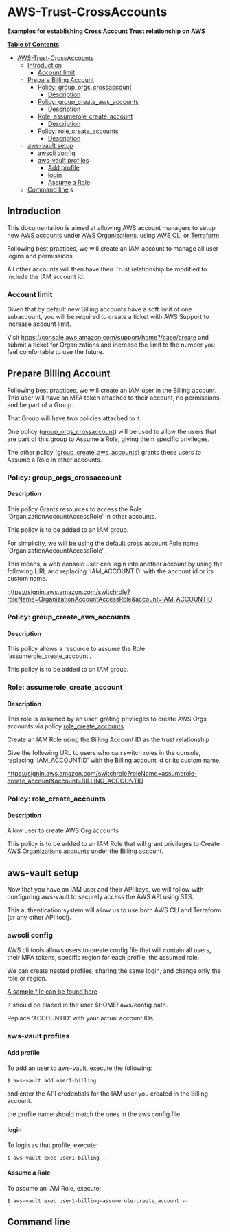 # AWS-Trust-CrossAccounts
**Examples for establishing Cross Account Trust relationship on AWS**

**[Table of Contents](http://tableofcontent.eu)**
<!-- Table of contents generated generated by http://tableofcontent.eu -->
- [AWS-Trust-CrossAccounts](#aws-trust-crossaccounts)
  - [Introduction](#introduction)
    - [Account limit](#account-limit)
  - [Prepare Billing Account](#prepare-billing-account)
    - [Policy: group_orgs_crossaccount](#policy-group_orgs_crossaccount)
      - [Description](#description)
    - [Policy: group_create_aws_accounts](#policy-group_create_aws_accounts)
      - [Description](#description)
    - [Role: assumerole_create_account](#role-assumerole_create_account)
      - [Description](#description)
    - [Policy: role_create_accounts](#policy-role_create_accounts)
      - [Description](#description)
  - [aws-vault setup](#aws-vault-setup)
    - [awscli config](#awscli-config)
    - [aws-vault profiles](#aws-vault-profiles)
      - [Add profile](#add-profile)
      - [login](#login)
      - [Assume a Role](#assume-a-role)
  - [Command line](#command-line)
s

## Introduction
This documentation is aimed at allowing AWS account managers to setup new [AWS accounts](https://aws.amazon.com/account/) under [AWS Organizations](https://aws.amazon.com/organizations/), using [AWS CLI](https://aws.amazon.com/cli/) or [Terraform](https://www.terraform.io/).

Following best practices, we will create an IAM account to manage all user logins and permissions.

All other accounts will then have their Trust relationship be modified to include the IAM account id. 


### Account limit
Given that by default new Billing accounts have a soft limit of one subaccount, you will be required to create a ticket with AWS Support to increase account limit.

Visit https://console.aws.amazon.com/support/home?/case/create and submit a ticket for Organizations and increase the limit to the number you feel comfortable to use the future.


## Prepare Billing Account
Following best practices, we will create an IAM user in the  Billing account. This user will have an MFA token attached to their account, no permissions, and be part of a Group.

That Group will have two policies attached to it.

One policy ([group_orgs_crossaccount](/policy/group_orgs_crossaccount.json)) will be used to allow the users that are part of this group to Assume a Role, giving them specific privileges.

The other policy ([group_create_aws_accounts](/policy/group_create_aws_accounts.json)) grants these users to Assume a Role in other accounts.


### Policy: group_orgs_crossaccount

#### Description
This policy Grants resources to access the Role 'OrganizationAccountAccessRole' in other accounts.

This policy is to be added to an IAM group.


For simplicity, we will be using the default cross account Role name 'OrganizationAccountAccessRole'.

This means, a web console user can login into another account by using the following URL and replacing 'IAM_ACCOUNTID' with the account id or its custom name. 

https://signin.aws.amazon.com/switchrole?roleName=OrganizationAccountAccessRole&account=IAM_ACCOUNTID


### Policy: group_create_aws_accounts

#### Description
This policy allows a resource to assume the Role 'assumerole_create_account'.

This policy is to be added to an IAM group.


### Role: assumerole_create_account

#### Description
This role is assumed by an user, grating privileges to create AWS Orgs accounts via policy [role_create_accounts](/policy/role_create_accounts.json)

Create an IAM Role using the Billing Account ID as the trust relationship

Give the following URL to users who can switch roles in the console, replacing 'IAM_ACCOUNTID' with the Billing account id or its custom name.

https://signin.aws.amazon.com/switchrole?roleName=assumerole-create_account&account=BILLING_ACCOUNTID


### Policy: role_create_accounts

#### Description
Allow user to create AWS Org accounts

This policy is to be added to an IAM Role that will grant privileges to Create AWS Organizations accounts under the Billing account.


## aws-vault setup
Now that you have an IAM user and their API keys, we will follow with configuring aws-vault to securely access the AWS API using STS.

This authentication system will allow us to use both AWS CLI and Terraform (or any other API tool).

### awscli config
AWS cli tools allows users to create config file that will contain all users, their MFA tokens, specific region for each profile, the assumed role.

We can create nested profiles, sharing the same login, and change only the role or region.

[A sample file can be found here](/dot_aws/config)

It should be placed in the user $HOME/.aws/config path.

Replace 'ACCOUNTID' with your actual account IDs.


### aws-vault profiles

#### Add profile
To add an user to aws-vault, execute the following:
```
$ aws-vault add user1-billing
```
and enter the API credentials for the IAM user you created in the Billing account.

the profile name should match the ones in the aws config file.

#### login
To login as that profile, execute:
```
$ aws-vault exec user1-billing -- 
```

#### Assume a Role
To assume an IAM Role, execute:
```
$ aws-vault exec user1-billing-assumerole-create_account --
```

## Command line